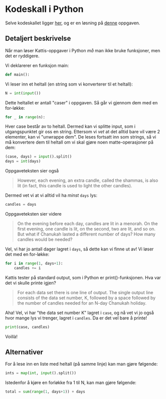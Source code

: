 # Kodeskall i Python

Selve kodeskallet ligger [her](https://github.com/MAPSuio/KattisKodeskall/blob/main/Python/kattis.py), og er en løsning på [denne](https://open.kattis.com/problems/chanukah) oppgaven.

## Detaljert beskrivelse
Når man løser Kattis-oppgaver i Python _må_ man ikke bruke funksjoner, men det er ryddigere.

Vi deklarerer en funksjon main:
```python
def main():
```

Vi leser inn et heltall (en string som vi konverterer til et heltall):
```python
N = int(input())
```

Dette heltallet er antall "caser" i oppgaven. Så går vi gjennom dem med en for-løkke:
```python
for _ in range(n):
```

Hver case består av to heltall. Dermed kan vi splitte input, som i utgangspunktet gir oss en string. Ettersom vi _vet_ at det alltid bare vil være 2 elementer, kan vi "unwrappe dem". De leses fortsatt inn som strings, så vi må konvertere dem til heltall om vi skal gjøre noen matte-operasjoner på dem:
```python
(case, days) = input().split()
days = int(days)
```

Oppgaveteksten sier også
> However, each evening, an extra candle, called the shammas, is also lit (in fact, this candle is used to light the other candles).

Dermed vet vi at vi alltid vil ha _minst_ `days` lys:
```python
candles = days
```

Oppgaveteksten sier videre
> On the evening before each day, candles are lit in a menorah. On the first evening, one candle is lit, on the second, two are lit, and so on. But what if Chanukah lasted a different number of days? How many candles would be needed?

Vel, vi har jo antall dager lagret i `days`, så dette kan vi finne ut av! Vi løser det med en for-løkke:
```python
for i in range(1, days+1):
    candles += i
```

Kattis tester på standard output, som i Python er print()-funksjonen. Hva var det vi skulle printe igjen?
> For each data set there is one line of output. The single output line consists of the data set number, K, followed by a space followed by the number of candles needed for an N-day Chanukah holiday.

Aha! Vel, vi har "the data set number K" lagret i `case`, og nå vet vi jo også hvor mange lys vi trenger, lagret i `candles`. Da er det vel bare å printe!
```python
print(case, candles)
```

Voillà!

## Alternativer
For å lese inn en liste med heltall (på samme linje) kan man gjøre følgende:

```python
ints = map(int, input().split())
```

Istedenfor å kjøre en forløkke fra 1 til N, kan man gjøre følgende:

```python
total = sum(range(1, days+1)) + days
```
